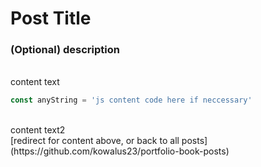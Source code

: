 # Post Title
### (Optional) description
<br>
content text

```javascript
const anyString = 'js content code here if neccessary'
```
<br>
content text2
<br>
[redirect for content above, or back to all posts](https://github.com/kowalus23/portfolio-book-posts)
